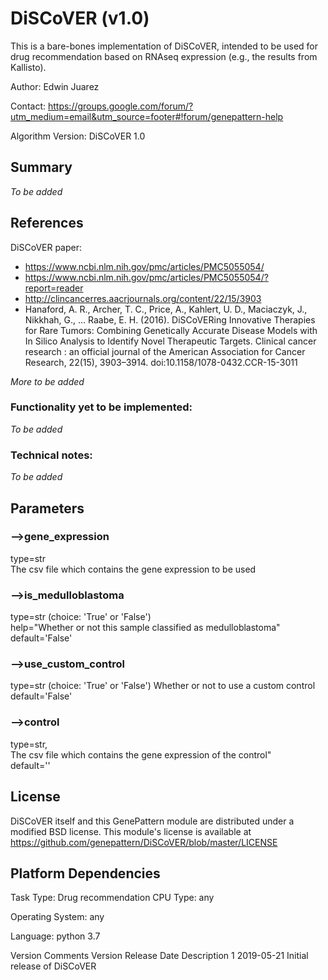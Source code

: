 # DiSCoVER (v1.0)

This is a bare-bones implementation of DiSCoVER, intended to be used for drug recommendation based on RNAseq expression (e.g., the results from Kallisto).

Author: Edwin Juarez

Contact: https://groups.google.com/forum/?utm_medium=email&utm_source=footer#!forum/genepattern-help

Algorithm Version: DiSCoVER 1.0

## Summary
*To be added*

## References

DiSCoVER paper:
- https://www.ncbi.nlm.nih.gov/pmc/articles/PMC5055054/
- https://www.ncbi.nlm.nih.gov/pmc/articles/PMC5055054/?report=reader
- http://clincancerres.aacrjournals.org/content/22/15/3903
- Hanaford, A. R., Archer, T. C., Price, A., Kahlert, U. D., Maciaczyk, J., Nikkhah, G., … Raabe, E. H. (2016). DiSCoVERing Innovative Therapies for Rare Tumors: Combining Genetically Accurate Disease Models with In Silico Analysis to Identify Novel Therapeutic Targets. Clinical cancer research : an official journal of the American Association for Cancer Research, 22(15), 3903–3914. doi:10.1158/1078-0432.CCR-15-3011

*More to be added*

### Functionality yet to be implemented:
*To be added*

### Technical notes:
*To be added*

## Parameters

### -->gene_expression
type=str  
The csv file which contains the gene expression to be used  

### -->is_medulloblastoma
type=str (choice: 'True' or 'False')  
help="Whether or not this sample classified as medulloblastoma"  
default='False'

### -->use_custom_control
type=str (choice: 'True' or 'False')
Whether or not to use a custom control  
default='False'  
### -->control
type=str,  
The csv file which contains the gene expression of the control"  
default=''  

## License

DiSCoVER itself and this GenePattern module are distributed under a modified BSD license. This module's license is available at https://github.com/genepattern/DiSCoVER/blob/master/LICENSE

## Platform Dependencies
Task Type: Drug recommendation
CPU Type:
any

Operating System:
any

Language:
python 3.7

Version Comments
Version	Release Date	Description
1	2019-05-21	Initial release of DiSCoVER
